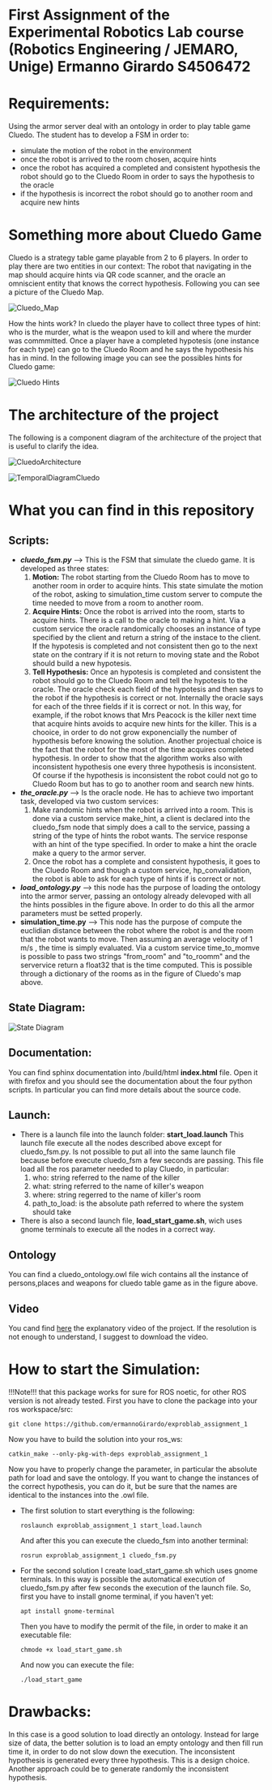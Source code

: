 # First Assignment of the Experimental Robotics Lab course (Robotics Engineering / JEMARO, Unige) Ermanno Girardo S4506472

# Requirements:
Using the armor server deal with an ontology in order to play table game Cluedo.
The student has to develop a FSM in order to:
  * simulate the motion of the robot in the environment
  * once the robot is arrived to the room chosen, acquire hints
  * once the robot has acquired a completed and consistent hypothesis the robot should go to the Cluedo Room in order to says the hypothesis to the oracle
  * if the hypothesis is incorrect the robot should go to another room and acquire new hints

# Something more about Cluedo Game
Cluedo is a strategy table game playable from 2 to 6 players.
In order to play there are two entities in our context: The robot that navigating in the map should acquire hints via QR code scanner, and the oracle an omniscient entity that knows the correct hypothesis.
Following you can see a picture of the Cluedo Map.


![Cluedo_Map](https://user-images.githubusercontent.com/48509825/140074337-635a67c4-e5ed-4340-9403-d902389efe2e.jpg)


How the hints work?
In cluedo the player have to collect three types of hint: who is the murder, what is the weapon used to kill and where the murder was commmitted.
Once a player have a completed hypotesis (one instance for each type) can go to the Cluedo Room and he says the hypothesis his has in mind.
In the following image you can see the possibles hints for Cluedo game:


![Cluedo Hints](https://user-images.githubusercontent.com/48509825/140075102-e088b78b-9d2d-4dbd-bd1d-6f3cf8ce750f.jpg)


# The architecture of the project
The following is a component diagram of the architecture of the project that is useful to clarify the idea.

![CluedoArchitecture](https://user-images.githubusercontent.com/48509825/140076637-6e1165c7-56ed-4710-b3fd-2af7de0a5079.jpg)


![TemporalDiagramCluedo](https://user-images.githubusercontent.com/48509825/141024880-c7cbf1dc-1c02-4ab7-ad46-556dda409fd9.jpg)

# What you can find in this repository
## Scripts:
  * ***cluedo_fsm.py*** --> This is the FSM that simulate the cluedo game. It is developed as three states:
    1) **Motion:**  The robot starting from the Cluedo Room has to move to another room in order to acquire hints.
			 This state simulate the motion of the robot, asking to simulation_time custom server to compute the time needed to move from a room to another room.
    2) **Acquire Hints:** Once the robot is arrived into the room, starts to acquire hints.
			 There is a call to the oracle to making a hint. Via a custom service the oracle randomically chooses an instance of type specified by the client
			 and return a string of the instace to the client. If the hypotesis is completed and not consistent then go to the next state 
			 on the contrary if it is not return to moving state and  the Robot should build a new hypotesis.
    3) **Tell Hypothesis:** Once an hypotesis is completed and consistent the robot should go to the Cluedo Room and tell the hypotesis to the oracle. 
       The oracle check each field of the hypotesis and then says to the robot if the hypothesis is correct or not.
       Internally the oracle says for each of the three fields if it is correct or not. In this way, for example, if the robot knows that Mrs Peacock is the killer next 
			 time that acquire hints avoids to acquire new hints for the killer. This is a chooice, in order to do not grow exponencially the number of hypothesis 
       before knowing the solution.
       Another projectual choice is the fact that the robot for the most of the time acquires completed hypothesis. In order to show that the algorithm works also with 
       inconsistent hypothesis one every three hypothesis is inconsistent. Of course if the hypothesis is inconsistent the robot could not go to Cluedo Room but has to 
       go to another room and search new hints.
  * ***the_oracle.py*** --> Is the oracle node. He has to achieve two important task, developed via two custom services:
    1) Make randomic hints when the robot is arrived into a room. This is done via a custom service make_hint, a client is declared into the cluedo_fsm node
       that simply does a call to the service, passing a string of the type of hints the robot wants. The service response with an hint of the type specified.
       In order to make a hint the oracle make a query to the armor server.
    2) Once the robot has a complete and consistent hypothesis, it goes to the Cluedo Room and though a custom service, hp_convalidation, the robot is able to ask for
       each type of hints if is correct or not.
  * ***load_ontology.py*** --> this node has the purpose of loading the ontology into the armor server, passing an ontology already delevoped with all the hints possibles
                         in the figure above.  In order to do this all the armor parameters  must be setted properly.
  * **simulation_time.py** --> This node has the purpose of compute the euclidian distance between the robot where the robot is and the room that the robot wants to move.
                          Then assuming an average velocity of 1 m/s , the time is simply evaluated. Via a custom service time_to_momve is possible to pass two strings
                          "from_room" and "to_roomm" and the servervice return a float32 that is the time computed. This is possible through a dictionary of the rooms 
                          as in the figure of Cluedo's map above.
			  
  
## State Diagram:

![State Diagram](https://user-images.githubusercontent.com/48509825/174685435-faaefa26-09f5-47d9-bf62-160efb1389c5.png)

  
## Documentation:
You can find sphinx documentation into /build/html **index.html** file.
Open it with firefox and you should see the documentation about the four python scripts.
In particular you can find more details about the source code.

## Launch:
* There is a launch file into the launch folder: **start_load.launch**
  This launch file execute all the nodes described above except for cluedo_fsm.py.
  Is not possible to put all into the same launch file because before execute cluedo_fsm a few seconds are passing.
  This file load all the ros parameter needed to play Cluedo, in particular:
    1) who: string referred to the name of the killer
    2) what: string referred to the name of killer's weapon
    3) where: string regerred to the name of killer's room
    4) path_to_load: is the absolute path referred to where the system should take 
* There is also a second launch file, **load_start_game.sh**, wich uses gnome terminals to execute all the nodes in a correct way.
## Ontology
You can find a cluedo_ontology.owl file wich contains all the instance of persons,places and weapons for cluedo table game as in the figure above.
## Video
You cand find [here](https://unigeit-my.sharepoint.com/:v:/g/personal/s4506472_studenti_unige_it/EcG9HlKtvytCr-Hlny5G858BvnVPPIGENd_ryc58WfZN3A?e=FPhost) 
the explanatory video of the project.
If the resolution is not enough to understand, I suggest to download the video.

# How to start the Simulation:
!!!Note!!! that this package works for sure for ROS noetic, for other ROS version is not already tested.
First you have to clone the package into your ros workspace/src:
```
git clone https://github.com/ermannoGirardo/exproblab_assignment_1
```
Now you have to build the solution into your ros_ws:
```
catkin_make --only-pkg-with-deps exproblab_assignment_1
```

Now you have to properly change the parameter, in particular the absolute path for load and save the ontology.
If you want to change the instances of the correct hypothesis, you can do it, but be sure that the names are identical to the instances into the .owl file.

* The first solution to start everything is the following:
  ```
  roslaunch exproblab_assignment_1 start_load.launch
  ```
  And after this you can execute the cluedo_fsm into another terminal:
  ```
  rosrun exproblab_assignment_1 cluedo_fsm.py
  ```
* For the second solution I create load_start_game.sh which uses gnome terminals.
  In this way is possible the automatical execution of cluedo_fsm.py after few seconds the execution of the launch file.
  So, first you have to install gnome terminal, if you haven't yet:
  ```
  apt install gnome-terminal
  ```
  Then you have to modify the permit of the file, in order to make it an executable file:
  ```
  chmode +x load_start_game.sh
  ```
  And now you can execute the file:
  ```
  ./load_start_game
  ```


# Drawbacks:
In this case is a good solution to load directly an ontology.
Instead for large size of data, the better solution is to load an empty ontology and then fill run time it, in order to do not slow down the execution.
The inconsistent hypothesis is generated every three hypothesis.
This is a design choice.
Another approach could be to generate randomly the inconsistent hypothesis.


